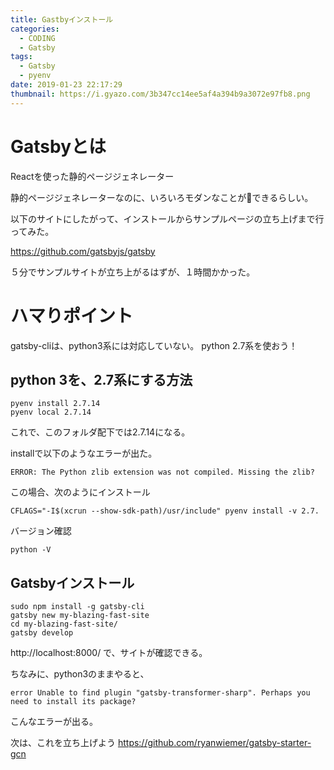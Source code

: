 ```yaml
---
title: Gastbyインストール
categories:
  - CODING
  - Gatsby
tags:
  - Gatsby
  - pyenv
date: 2019-01-23 22:17:29
thumbnail: https://i.gyazo.com/3b347cc14ee5af4a394b9a3072e97fb8.png
---
```


# Gatsbyとは

Reactを使った静的ページジェネレーター

静的ページジェネレーターなのに、いろいろモダンなことができるらしい。

以下のサイトにしたがって、インストールからサンプルページの立ち上げまで行ってみた。

https://github.com/gatsbyjs/gatsby

５分でサンプルサイトが立ち上がるはずが、１時間かかった。

# ハマりポイント

gatsby-cliは、python3系には対応していない。
python 2.7系を使おう！

## python 3を、2.7系にする方法

```
pyenv install 2.7.14
pyenv local 2.7.14
```
これで、このフォルダ配下では2.7.14になる。

installで以下のようなエラーが出た。

```
ERROR: The Python zlib extension was not compiled. Missing the zlib?
```
この場合、次のようにインストール
```
CFLAGS="-I$(xcrun --show-sdk-path)/usr/include" pyenv install -v 2.7.
```
バージョン確認
```
python -V
```




## Gatsbyインストール

```
sudo npm install -g gatsby-cli
gatsby new my-blazing-fast-site
cd my-blazing-fast-site/
gatsby develop
```

http://localhost:8000/
で、サイトが確認できる。

ちなみに、python3のままやると、
```
error Unable to find plugin "gatsby-transformer-sharp". Perhaps you need to install its package?
```
こんなエラーが出る。


次は、これを立ち上げよう
https://github.com/ryanwiemer/gatsby-starter-gcn

